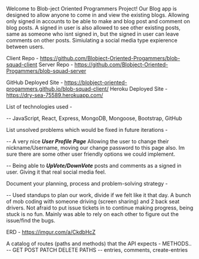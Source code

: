 Welcome to Blob-ject Oriented Programmers Project!
Our Blog app is designed to allow anyone to come in and view the existing blogs. Allowing only signed
in accounts to be able to make and blog post and comment on blog posts. A signed in user is also allowed
to see other existing posts, same as someone who isnt signed in, but the signed in user can leave comments on other posts.
Simiulating a social media type expierence between users.

Client Repo -
https://github.com/Blobject-Oriented-Progammers/blob-squad-client
Server Repo -
https://github.com/Blobject-Oriented-Progammers/blob-squad-server

GitHub Deployed Site -
https://blobject-oriented-progammers.github.io/blob-squad-client/
Heroku Deployed Site -
https://dry-sea-75589.herokuapp.com/

List of technologies used -

-- JavaScript, React, Express, MongoDB, Mongoose, Bootstrap, GitHub

List unsolved problems which would be fixed in future iterations -

-- A very nice ***User Profile Page*** Allowing the user to change their nickname/Username,
moving our change password to this page also. Im sure there are some other user friendly options we could implement.

-- Being able to ***UpVote/DownVote*** posts and comments as a signed in user. Giving it that real social media feel.

Document your planning, process and problem-solving strategy -

-- Used standups to plan our work, divide if we felt like it that day. A bunch of mob coding with someone
driving (screen sharing) and 2 back seat drivers. Not afraid to put issue tickets in to continue making progress, being stuck is no fun. Mainly was able to rely on each other to figure out the issue/find the bugs.

ERD -
https://imgur.com/a/CkdbHcZ

A catalog of routes (paths and methods) that the API expects -
METHODS..
-- GET POST PATCH DELETE
PATHS
-- entries, comments, create-entries
